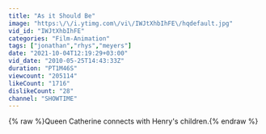 ```yaml
---
title: "As it Should Be"
image: "https:\/\/i.ytimg.com\/vi\/IWJtXhbIhFE\/hqdefault.jpg"
vid_id: "IWJtXhbIhFE"
categories: "Film-Animation"
tags: ["jonathan","rhys","meyers"]
date: "2021-10-04T12:19:29+03:00"
vid_date: "2010-05-25T14:43:33Z"
duration: "PT1M46S"
viewcount: "205114"
likeCount: "1716"
dislikeCount: "28"
channel: "SHOWTIME"
---
```

{% raw %}Queen Catherine connects with Henry's children.{% endraw %}
